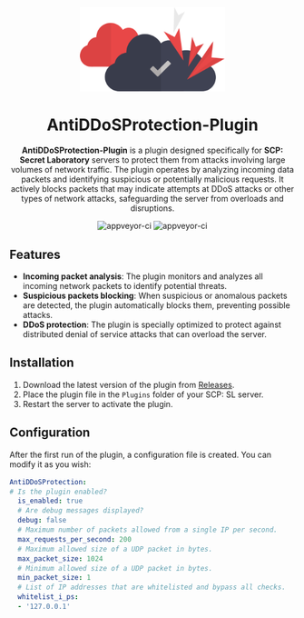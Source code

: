 <p align="center">
  <img width="256" heigth="256" src="assets/anti-ddos.png">
<h1 align="center">AntiDDoSProtection-Plugin</h1>
<p align="center">
  <strong>AntiDDoSProtection-Plugin</strong> is a plugin designed specifically for <strong>SCP: Secret Laboratory</strong> servers to protect them from attacks involving large volumes of network traffic. The plugin operates by analyzing incoming data packets and identifying suspicious or potentially malicious requests. It actively blocks packets that may indicate attempts at DDoS attacks or other types of network attacks, safeguarding the server from overloads and disruptions.
</p>
</p>
<p align="center">
  <img src="https://forthebadge.com/images/badges/built-with-love.svg" alt="appveyor-ci" />
  <img src="https://forthebadge.com/images/badges/made-with-c-sharp.svg" alt="appveyor-ci" />
</p>
</p>

## Features
- **Incoming packet analysis**: The plugin monitors and analyzes all incoming network packets to identify potential threats.
- **Suspicious packets blocking**: When suspicious or anomalous packets are detected, the plugin automatically blocks them, preventing possible attacks.
- **DDoS protection**: The plugin is specially optimized to protect against distributed denial of service attacks that can overload the server.

## Installation
1. Download the latest version of the plugin from [Releases](https://github.com/aksueikava/AntiDDoSProtection-Plugin/releases).
2. Place the plugin file in the `Plugins` folder of your SCP: SL server.
3. Restart the server to activate the plugin.

## Configuration
After the first run of the plugin, a configuration file is created. You can modify it as you wish:
```yml
AntiDDoSProtection:
# Is the plugin enabled?
  is_enabled: true
  # Are debug messages displayed?
  debug: false
  # Maximum number of packets allowed from a single IP per second.
  max_requests_per_second: 200
  # Maximum allowed size of a UDP packet in bytes.
  max_packet_size: 1024
  # Minimum allowed size of a UDP packet in bytes.
  min_packet_size: 1
  # List of IP addresses that are whitelisted and bypass all checks.
  whitelist_i_ps:
  - '127.0.0.1'
```